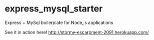 express_mysql_starter
=====================

Express + MySql boilerplate for Node,js applications

See it in action here! http://stormy-escarpment-2091.herokuapp.com/
